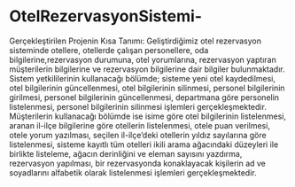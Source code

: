 # OtelRezervasyonSistemi-
Gerçekleştirilen Projenin Kısa Tanımı: Geliştirdiğimiz otel rezervasyon sisteminde otellere, otellerde çalışan personellere, oda bilgilerine,rezervasyon durumuna, otel yorumlarına, rezervasyon yaptıran müşterilerin bilgilerine ve rezervasyon bilgilerine dair bilgiler bulunmaktadır. Sistem yetkililerinin kullanacağı bölümde; sisteme yeni otel kaydedilmesi, otel bilgilerinin güncellenmesi, otel bilgilerinin silinmesi, personel bilgilerinin girilmesi, personel bilgilerinin güncellenmesi, departmana göre personelin listelenmesi, personel bilgilerinin silinmesi işlemleri gerçekleşmektedir. Müşterilerin kullanacağı bölümde ise isime göre otel bilgilerinin listelenmesi, aranan il-ilçe bilgilerine göre otellerin listelenmesi, otele puan verilmesi, otele yorum yazılması, seçilen il-ilçe’deki otellerin yıldız sayılarına göre listelenmesi, sisteme kayıtlı tüm otelleri ikili arama ağacındaki düzeyleri ile birlikte listeleme, ağacın derinliğini ve eleman sayısını yazdırma, rezervasyon yapılması, bir rezervasyonda konaklayacak kişilerin ad ve soyadlarını alfabetik olarak listelenmesi işlemleri gerçekleşmektedir.
